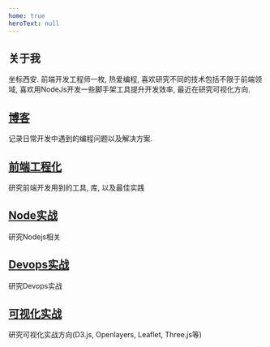 ```yaml
---
home: true
heroText: null
---
```


## 关于我
坐标西安. 前端开发工程师一枚, 热爱编程, 喜欢研究不同的技术包括不限于前端领域, 喜欢用NodeJs开发一些脚手架工具提升开发效率, 最近在研究可视化方向.

## [博客](/blog/)
记录日常开发中遇到的编程问题以及解决方案.

## [前端工程化](/frontend-engineering/)
研究前端开发用到的工具, 库, 以及最佳实践

## [Node实战](/node-practice/)
研究Nodejs相关

## [Devops实战](/devops-practice/)
研究Devops实战

## [可视化实战](/visualization-practice/)
研究可视化实战方向(D3.js, Openlayers, Leaflet, Three.js等)